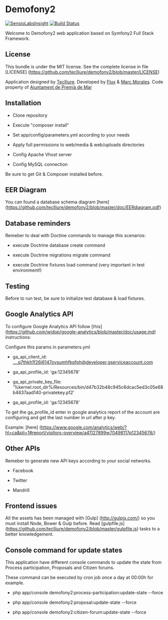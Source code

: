 Demofony2
=========

[![SensioLabsInsight](https://insight.sensiolabs.com/projects/1ea90778-1408-4747-9e8d-d161205ddadf/big.png)](https://insight.sensiolabs.com/projects/1ea90778-1408-4747-9e8d-d161205ddadf)
[![Build Status](https://travis-ci.org/teclliure/demofony2.svg?branch=devel)](https://travis-ci.org/teclliure/demofony2)

Welcome to Demofony2 web application based on Symfony2 Full Stack Framework.

License
-------

This bundle is under the MIT license. See the complete license in file [LICENSE] (https://github.com/teclliure/demofony2/blob/master/LICENSE)

Application designed by [Teclliure][1]. Developed by [Flux][2] & [Marc Morales][3]. Code property of [Ajuntament de Premià de Mar][4]

[1]: http://www.teclliure.net/
[2]: http://www.flux.cat
[3]: mailto:marcmorales83@gmail.com
[4]: http://www.premiademar.cat/


Installation
------------

* Clone repository

* Execute "composer install"

* Set app/config/parameters.yml according to your needs

* Apply full permissions to web/media & web/uploads directories

* Config Apache Vhost server

* Config MySQL connection

Be sure to get Git & Composer installed before.


EER Diagram
-----------

You can found a database schema diagram [here] (https://github.com/teclliure/demofony2/blob/master/doc/EERdiagram.pdf)


Database reminders
------------------

Remeber to deal with Doctine commands to manage this scenarios:

* execute Doctrine database create command

* execute Doctrine migrations migrate command

* execute Doctrine fixtures load command (very important in test environment!)


Testing
-------

Before to run test, be sure to initialize test database & load fixtures.


Google Analytics API
--------------------

To configure Google Analytics API follow [this] (https://github.com/widop/google-analytics/blob/master/doc/usage.md) instructions:

Configure this params in parameters.yml

*    ga_api_client_id: ....q7thkh1f26i6147ovsumhfkgfph@developer.gserviceaccount.com

*    ga_api_profile_id: 'ga:12345678'

*    ga_api_private_key_file: '%kernel.root_dir%/Resources/bin/d47b32b48c945c6dcac5ed3c05e68b4637aad140-privatekey.p12'

*    ga_api_profile_id: 'ga:12345678'
    
To get the ga_profile_id enter in google analytics report of the account are configuring and get the last number in url after p key.

Example: [here] (https://www.google.com/analytics/web/?hl=ca&pli=1#report/visitors-overview/a41127899w70498117p12345678/)


Other APIs
----------

Remeber to generate new API keys according to your social networks.

* Facebook

* Twitter

* Mandrill


Frontend issues
---------------

All the assets has been managed with [Gulp] (http://gulpjs.com/) so you must install Node, Bower & Gulp before. Read [gulpfile.js] (https://github.com/teclliure/demofony2/blob/master/gulpfile.js) tasks to a better knowledgement.


Console command for update states
----------------------------------

This application have different console commands to update the state from Process participation, Proposals and Citizen forums.

These command can be executed by cron job once a day at 00:00h for example.

*   php app/console demofony2:process-participation:update-state --force

*   php app/console demofony2:proposal:update-state --force

*   php app/console demofony2:citizen-forum:update-state --force